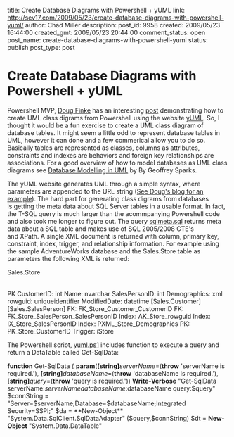 title: Create Database Diagrams with Powershell + yUML
link: http://sev17.com/2009/05/23/create-database-diagrams-with-powershell-yuml/
author: Chad Miller
description: 
post_id: 9958
created: 2009/05/23 16:44:00
created_gmt: 2009/05/23 20:44:00
comment_status: open
post_name: create-database-diagrams-with-powershell-yuml
status: publish
post_type: post

# Create Database Diagrams with Powershell + yUML

Powershell MVP, [Doug Finke](http://dougfinke.com/blog/) has an interesting [post](http://dougfinke.com/blog/index.php/2009/05/06/use-powershell-and-yuml-to-create-diagrams/) demonstrating how to create UML class digrams from Powershell using the website [yUML](http://yuml.me/). So, I thought it would be a fun exercise to create a UML class diagram of database tables. It might seem a little odd to represent database tables in UML, however it can done and a few commerical allow you to do so. Basically tables are represented as classes, columns as attributes, constraints and indexes are behaviors and foreign key relationships are associations. For a good overview of how to model databases as UML class diagrams see [Database Modelling in UML](http://www.methodsandtools.com/archive/archive.php?id=9) by By Geoffrey Sparks.

The yUML website generates UML through a simple syntax, where parameters are appended to the URL string ([See Doug's blog for an example](http://dougfinke.com/blog/index.php/2009/05/06/use-powershell-and-yuml-to-create-diagrams/)). The hard part for generating class digrams from databases is getting the meta data about SQL Server tables in a usable format. In fact, the T-SQL query is much larger than the acommpanying Powershell code and also took me longer to figure out. The query [sqlmeta.sql](http://cid-ea42395138308430.skydrive.live.com/self.aspx/Public/Blog/sqlmeta.sql) returns meta data about a SQL table and makes use of SQL 2005/2008 CTE's and XPath. A single XML document is returned with column, primary key, constraint, index, trigger, and relationship information. For example using the sample AdventureWorks database and the Sales.Store table as parameters the following XML is returned:

<root> <class> <table>Sales.Store</table> <columns> <column>PK CustomerID: int</column> <column>Name: nvarchar</column> <column>SalesPersonID: int</column> <column>Demographics: xml</column> <column>rowguid: uniqueidentifier</column> <column>ModifiedDate: datetime</column> </columns> <relations> <relation>[Sales.Customer]</relation> <relation>[Sales.SalesPerson]</relation> </relations> <operations> <operation>FK: FK_Store_Customer_CustomerID</operation> <operation>FK: FK_Store_SalesPerson_SalesPersonID</operation> <operation>Index: AK_Store_rowguid</operation> <operation>Index: IX_Store_SalesPersonID</operation> <operation>Index: PXML_Store_Demographics</operation> <operation>PK: PK_Store_CustomerID</operation> <operation>Trigger: iStore</operation> </operations> </class> </root>

The Powershell script, [yuml.ps1](http://cid-ea42395138308430.skydrive.live.com/self.aspx/Public/Blog/yuml.ps1) includes function to execute a query and return a DataTable called Get-SqlData:

**function** Get-SqlData { **param**(**[string]**$serverName=$(**throw** 'serverName is required.'), **[string]**$databaseName=$(**throw** 'databaseName is required.'), **[string]**$query=$(**throw** 'query is required.')) **Write-Verbose** "Get-SqlData serverName:$serverName databaseName:$databaseName query:$query" $connString = "Server=$serverName;Database=$databaseName;Integrated Security=SSPI;" $da = **New-Object** "System.Data.SqlClient.SqlDataAdapter" ($query,$connString) $dt = **New-Object** "System.Data.DataTable"